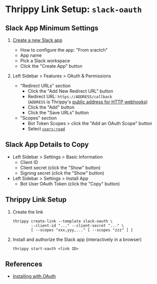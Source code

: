 # Thrippy Link Setup: `slack-oauth`

## Slack App Minimum Settings

1. [Create a new Slack app](https://api.slack.com/apps?new_app=1)

   - How to configure the app: "From sractch"
   - App name
   - Pick a Slack workspace
   - Click the "Create App" button

2. Left Sidebar > Features > OAuth & Permissions

   - "Redirect URLs" section
     - Click the "Add New Redirect URL" button
     - Redirect URL: `https://ADDRESS/callback`\
       (`ADDRESS` is Thrippy's [public address for HTTP webhooks](/docs/http_tunnel.md))
     - Click the "Add" button
     - Click the "Save URLs" button
   - "Scopes" section
     - Bot Token Scopes > click the "Add an OAuth Scope" button
     - Select [`users:read`](https://docs.slack.dev/reference/scopes/users.read)

## Slack App Details to Copy

- Left Sidebar > Settings > Basic Information
  - Client ID
  - Client secret (click the "Show" button)
  - Signing secret (click the "Show" button)
- Left Sidebar > Settings > Install App
  - Bot User OAuth Token (click the "Copy" button)

## Thrippy Link Setup

1. Create the link

   ```shell
   thrippy create-link --template slack-oauth \
           --client-id "..." --client-secret "..." \
           [ --scopes "xxx,yyy,..." [ --scopes "zzz" ] ]
   ```

2. Install and authorize the Slack app (interactively in a browser)

   ```shell
   thrippy start-oauth <link ID>
   ```

## References

- [Installing with OAuth](https://docs.slack.dev/authentication/installing-with-oauth)

